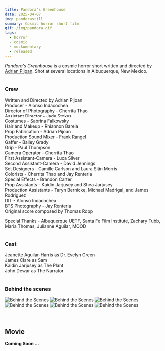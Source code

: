 ```yaml
---
title: Pandora's Greenhouse
date: 2025-04-07
img: pandorastill
summary: Cosmic horror short film
gif: /img/pandora.gif
tags:
  - horror
  - cosmic
  - mockumentary
  - released
---
```


_Pandora's Greenhouse_ is a cosmic horror short written and directed by [Adrian Pijoan](https://www.adrianpijoan.net). Shot at several locations in Albuquerque, New Mexico.
</br>
</br>

### Crew

Written and Directed by Adrian Pijoan</br>
Producer - Alonso Indacochea</br>
Director of Photography - Cherrita Thao</br>
Assistant Director - Jade Stokes</br>
Costumes - Sabrina Falkowsky</br>
Hair and Makeup - Rhiannon Barela</br>
Prop Fabrication - Adrian Pijoan</br>
Production Sound Mixer - Frank Rangel</br>
Gaffer - Bailey Grady</br>
Grip - Paul Thompson</br>
Camera Operator - Cherrita Thao</br>
First Assistant-Camera - Luca Silver</br>
Second Assistant-Camera - David Jennings</br>
Set Designers - Camille Carlson and Laura Siȃn Morris</br>
Colorists - Cherrita Thao and Jay Renteria</br>
Special Effects - Brandon Carter</br>
Prop Assistants - Kaidin Jarjusey and Shea Jarjusey</br>
Production Assistants - Taryn Bernicke, Michael Madrigal, and James Rodriguez</br>
DIT - Alonso Indacochea</br>
BTS Photography - Jay Renteria</br>
Original score composed by Thomas Ropp

Special Thanks - Albuquerque UETF, Santa Fe Film Institute, Zachary Tubb, Maria Thomas, Julianne Aguilar, MOOD 
</br>
</br>

### Cast

Jeanette Aguilar-Harris as Dr. Evelyn Green</br>
James Clare as Sam</br>
Kaidin Jarjusey as The Plant</br>
John Dewar as The Narrator
</br>
</br>

### Behind the scenes

<div class="row g-2">
  <div class="col-lg-6 col-md-12 mb-6 mb-lg-0">
    <img src="/img/pandoras_greenhouse/behind_3.jpg" class="w-100 shadow-1-strong rounded mb-2" alt="Behind the Scenes">
    <img src="/img/pandoras_greenhouse/behind_1.jpg" class="w-100 shadow-1-strong rounded mb-2" alt="Behind the Scenes">
    <img src="/img/pandoras_greenhouse/behind_5.jpg" class="w-100 shadow-1-strong rounded mb-2" alt="Behind the Scenes">
  </div>
  <div class="col-lg-6 mb-6 mb-lg-0">
    <img src="/img/pandoras_greenhouse/behind_2.jpg" class="w-100 shadow-1-strong rounded mb-2" alt="Behind the Scenes">
    <img src="/img/pandoras_greenhouse/behind_4.jpg" class="w-100 shadow-1-strong rounded mb-2" alt="Behind the Scenes">
    <img src="/img/pandoras_greenhouse/behind_6.jpg" class="w-100 shadow-1-strong rounded mb-2" alt="Behind the Scenes">
  </div>
</div>
<br><br>

## Movie

**Coming Soon ...**